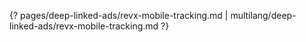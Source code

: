 {? pages/deep-linked-ads/revx-mobile-tracking.md | multilang/deep-linked-ads/revx-mobile-tracking.md ?}
